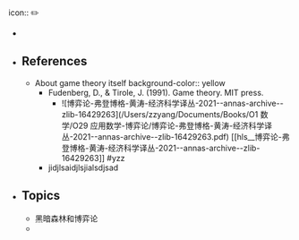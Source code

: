 icon:: ✏️

-
- ## References
	- About game theory itself
	  background-color:: yellow
		- Fudenberg, D., & Tirole, J. (1991). Game theory. MIT press.
			- ![博弈论-弗登博格-黄涛-经济科学译丛-2021--annas-archive--zlib-16429263](/Users/zzyang/Documents/Books/O1 数学/O29 应用数学-博弈论/博弈论-弗登博格-黄涛-经济科学译丛-2021--annas-archive--zlib-16429263.pdf) [[hls__博弈论-弗登博格-黄涛-经济科学译丛-2021--annas-archive--zlib-16429263]] #yzz
		- jidjlsaidjlsjialsdjsad
- ## Topics
	- 黑暗森林和博弈论
	-